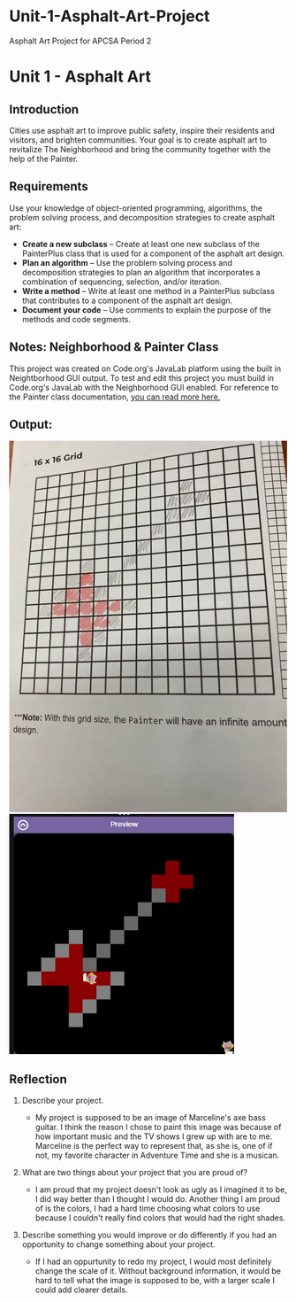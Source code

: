 # Unit-1-Asphalt-Art-Project
Asphalt Art Project for APCSA Period 2
# Unit 1 - Asphalt Art

## Introduction

Cities use asphalt art to improve public safety, inspire their residents and visitors, and brighten communities. Your goal is to create asphalt art to revitalize The Neighborhood and bring the community together with the help of the Painter.

## Requirements

Use your knowledge of object-oriented programming, algorithms, the problem solving process, and decomposition strategies to create asphalt art:
- **Create a new subclass** – Create at least one new subclass of the PainterPlus class that is used for a component of the asphalt art design.
- **Plan an algorithm** – Use the problem solving process and decomposition strategies to plan an algorithm that incorporates a combination of sequencing, selection, and/or iteration.
- **Write a method** – Write at least one method in a PainterPlus subclass that contributes to a component of the asphalt art design.
- **Document your code** – Use comments to explain the purpose of the methods and code segments.

## Notes: Neighborhood & Painter Class

This project was created on Code.org's JavaLab platform using the built in Neightborhood GUI output. To test and edit this project you must build in Code.org's JavaLab with the Neighborhood GUI enabled. For reference to the Painter class documentation, [you can read more here.](https://studio.code.org/docs/ide/javalab/classes/Painter)

## Output:

![Sketch of art project](image.png)
![Final image of art project](image-1.png)

## Reflection

1. Describe your project.

   - My project is supposed to be an image of Marceline's axe bass guitar. I think the reason I chose to paint this image was because of how important music and the TV shows I grew up with are to me. Marceline is the perfect way to represent that, as she is, one of if not, my favorite character in Adventure Time and she is a musican.

2. What are two things about your project that you are proud of?

   - I am proud that my project doesn't look as ugly as I imagined it to be, I did way better than I thought I would do. Another thing I am proud of is the colors, I had a hard time choosing what colors to use because I couldn't really find colors that would had the right shades.

3. Describe something you would improve or do differently if you had an opportunity to change something about your project.

   - If I had an oppurtunity to redo my project, I would most definitely change the scale of it. Without background information, it would be hard to tell what the image is supposed to be, with a larger scale I could add clearer details.